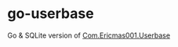 # go-userbase
Go &amp; SQLite version of [Com.Ericmas001.Userbase](https://github.com/Com-Ericmas001/Userbase)
